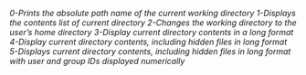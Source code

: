 *0-Prints the absolute path name of the current working directory*
*1-Displays the contents list of current directory*
*2-Changes the working directory to the user’s home directory*
*3-Display current directory contents in a long format*
*4-Display current directory contents, including hidden files in long format*
*5-Displays current directory contents, including hidden files in long format with user and group IDs displayed numerically*

